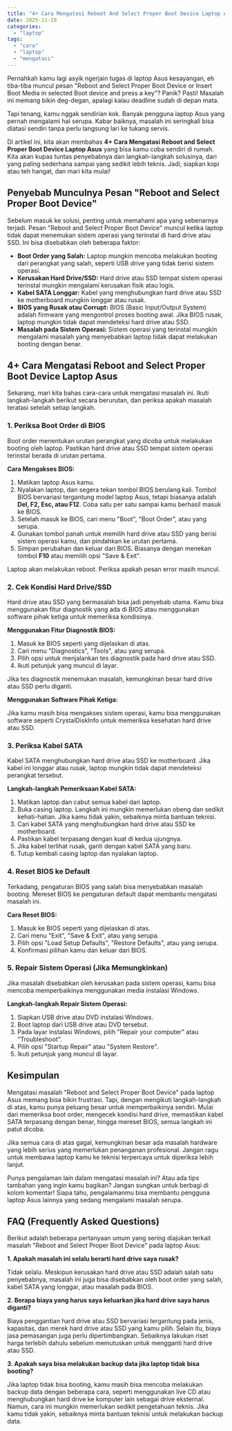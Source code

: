 ```yaml
---
title: "4+ Cara Mengatasi Reboot And Select Proper Boot Device Laptop Asus"
date: 2025-11-10
categories: 
  - "laptop"
tags: 
  - "cara"
  - "laptop"
  - "mengatasi"
---
```


Pernahkah kamu lagi asyik ngerjain tugas di laptop Asus kesayangan, eh tiba-tiba muncul pesan "Reboot and Select Proper Boot Device or Insert Boot Media in selected Boot device and press a key"? Panik? Pasti! Masalah ini memang bikin deg-degan, apalagi kalau deadline sudah di depan mata.

Tapi tenang, kamu nggak sendirian kok. Banyak pengguna laptop Asus yang pernah mengalami hal serupa. Kabar baiknya, masalah ini seringkali bisa diatasi sendiri tanpa perlu langsung lari ke tukang servis.

Di artikel ini, kita akan membahas **4+ Cara Mengatasi Reboot and Select Proper Boot Device Laptop Asus** yang bisa kamu coba sendiri di rumah. Kita akan kupas tuntas penyebabnya dan langkah-langkah solusinya, dari yang paling sederhana sampai yang sedikit lebih teknis. Jadi, siapkan kopi atau teh hangat, dan mari kita mulai!

## Penyebab Munculnya Pesan "Reboot and Select Proper Boot Device"

Sebelum masuk ke solusi, penting untuk memahami apa yang sebenarnya terjadi. Pesan "Reboot and Select Proper Boot Device" muncul ketika laptop tidak dapat menemukan sistem operasi yang terinstal di hard drive atau SSD. Ini bisa disebabkan oleh beberapa faktor:

- **Boot Order yang Salah:** Laptop mungkin mencoba melakukan booting dari perangkat yang salah, seperti USB drive yang tidak berisi sistem operasi.
- **Kerusakan Hard Drive/SSD:** Hard drive atau SSD tempat sistem operasi terinstal mungkin mengalami kerusakan fisik atau logis.
- **Kabel SATA Longgar:** Kabel yang menghubungkan hard drive atau SSD ke motherboard mungkin longgar atau rusak.
- **BIOS yang Rusak atau Corrupt:** BIOS (Basic Input/Output System) adalah firmware yang mengontrol proses booting awal. Jika BIOS rusak, laptop mungkin tidak dapat mendeteksi hard drive atau SSD.
- **Masalah pada Sistem Operasi:** Sistem operasi yang terinstal mungkin mengalami masalah yang menyebabkan laptop tidak dapat melakukan booting dengan benar.

## 4+ Cara Mengatasi Reboot and Select Proper Boot Device Laptop Asus

Sekarang, mari kita bahas cara-cara untuk mengatasi masalah ini. Ikuti langkah-langkah berikut secara berurutan, dan periksa apakah masalah teratasi setelah setiap langkah.

### 1\. Periksa Boot Order di BIOS

Boot order menentukan urutan perangkat yang dicoba untuk melakukan booting oleh laptop. Pastikan hard drive atau SSD tempat sistem operasi terinstal berada di urutan pertama.

**Cara Mengakses BIOS:**

1. Matikan laptop Asus kamu.
2. Nyalakan laptop, dan segera tekan tombol BIOS berulang kali. Tombol BIOS bervariasi tergantung model laptop Asus, tetapi biasanya adalah **Del, F2, Esc, atau F12**. Coba satu per satu sampai kamu berhasil masuk ke BIOS.
3. Setelah masuk ke BIOS, cari menu "Boot", "Boot Order", atau yang serupa.
4. Gunakan tombol panah untuk memilih hard drive atau SSD yang berisi sistem operasi kamu, dan pindahkan ke urutan pertama.
5. Simpan perubahan dan keluar dari BIOS. Biasanya dengan menekan tombol **F10** atau memilih opsi "Save & Exit".

Laptop akan melakukan reboot. Periksa apakah pesan error masih muncul.

### 2\. Cek Kondisi Hard Drive/SSD

Hard drive atau SSD yang bermasalah bisa jadi penyebab utama. Kamu bisa menggunakan fitur diagnostik yang ada di BIOS atau menggunakan software pihak ketiga untuk memeriksa kondisinya.

**Menggunakan Fitur Diagnostik BIOS:**

1. Masuk ke BIOS seperti yang dijelaskan di atas.
2. Cari menu "Diagnostics", "Tools", atau yang serupa.
3. Pilih opsi untuk menjalankan tes diagnostik pada hard drive atau SSD.
4. Ikuti petunjuk yang muncul di layar.

Jika tes diagnostik menemukan masalah, kemungkinan besar hard drive atau SSD perlu diganti.

**Menggunakan Software Pihak Ketiga:**

Jika kamu masih bisa mengakses sistem operasi, kamu bisa menggunakan software seperti CrystalDiskInfo untuk memeriksa kesehatan hard drive atau SSD.

### 3\. Periksa Kabel SATA

Kabel SATA menghubungkan hard drive atau SSD ke motherboard. Jika kabel ini longgar atau rusak, laptop mungkin tidak dapat mendeteksi perangkat tersebut.

**Langkah-langkah Pemeriksaan Kabel SATA:**

1. Matikan laptop dan cabut semua kabel dari laptop.
2. Buka casing laptop. Langkah ini mungkin memerlukan obeng dan sedikit kehati-hatian. Jika kamu tidak yakin, sebaiknya minta bantuan teknisi.
3. Cari kabel SATA yang menghubungkan hard drive atau SSD ke motherboard.
4. Pastikan kabel terpasang dengan kuat di kedua ujungnya.
5. Jika kabel terlihat rusak, ganti dengan kabel SATA yang baru.
6. Tutup kembali casing laptop dan nyalakan laptop.

### 4\. Reset BIOS ke Default

Terkadang, pengaturan BIOS yang salah bisa menyebabkan masalah booting. Mereset BIOS ke pengaturan default dapat membantu mengatasi masalah ini.

**Cara Reset BIOS:**

1. Masuk ke BIOS seperti yang dijelaskan di atas.
2. Cari menu "Exit", "Save & Exit", atau yang serupa.
3. Pilih opsi "Load Setup Defaults", "Restore Defaults", atau yang serupa.
4. Konfirmasi pilihan kamu dan keluar dari BIOS.

### 5\. Repair Sistem Operasi (Jika Memungkinkan)

Jika masalah disebabkan oleh kerusakan pada sistem operasi, kamu bisa mencoba memperbaikinya menggunakan media instalasi Windows.

**Langkah-langkah Repair Sistem Operasi:**

1. Siapkan USB drive atau DVD instalasi Windows.
2. Boot laptop dari USB drive atau DVD tersebut.
3. Pada layar instalasi Windows, pilih "Repair your computer" atau "Troubleshoot".
4. Pilih opsi "Startup Repair" atau "System Restore".
5. Ikuti petunjuk yang muncul di layar.

## Kesimpulan

Mengatasi masalah "Reboot and Select Proper Boot Device" pada laptop Asus memang bisa bikin frustrasi. Tapi, dengan mengikuti langkah-langkah di atas, kamu punya peluang besar untuk memperbaikinya sendiri. Mulai dari memeriksa boot order, mengecek kondisi hard drive, memastikan kabel SATA terpasang dengan benar, hingga mereset BIOS, semua langkah ini patut dicoba.

Jika semua cara di atas gagal, kemungkinan besar ada masalah hardware yang lebih serius yang memerlukan penanganan profesional. Jangan ragu untuk membawa laptop kamu ke teknisi terpercaya untuk diperiksa lebih lanjut.

Punya pengalaman lain dalam mengatasi masalah ini? Atau ada tips tambahan yang ingin kamu bagikan? Jangan sungkan untuk berbagi di kolom komentar! Siapa tahu, pengalamanmu bisa membantu pengguna laptop Asus lainnya yang sedang mengalami masalah serupa.

## FAQ (Frequently Asked Questions)

Berikut adalah beberapa pertanyaan umum yang sering diajukan terkait masalah "Reboot and Select Proper Boot Device" pada laptop Asus:

**1\. Apakah masalah ini selalu berarti hard drive saya rusak?**

Tidak selalu. Meskipun kerusakan hard drive atau SSD adalah salah satu penyebabnya, masalah ini juga bisa disebabkan oleh boot order yang salah, kabel SATA yang longgar, atau masalah pada BIOS.

**2\. Berapa biaya yang harus saya keluarkan jika hard drive saya harus diganti?**

Biaya penggantian hard drive atau SSD bervariasi tergantung pada jenis, kapasitas, dan merek hard drive atau SSD yang kamu pilih. Selain itu, biaya jasa pemasangan juga perlu dipertimbangkan. Sebaiknya lakukan riset harga terlebih dahulu sebelum memutuskan untuk mengganti hard drive atau SSD.

**3\. Apakah saya bisa melakukan backup data jika laptop tidak bisa booting?**

Jika laptop tidak bisa booting, kamu masih bisa mencoba melakukan backup data dengan beberapa cara, seperti menggunakan live CD atau menghubungkan hard drive ke komputer lain sebagai drive eksternal. Namun, cara ini mungkin memerlukan sedikit pengetahuan teknis. Jika kamu tidak yakin, sebaiknya minta bantuan teknisi untuk melakukan backup data.
